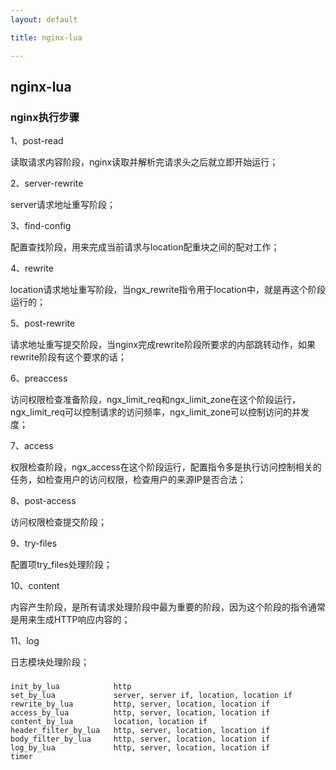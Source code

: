 ```yaml
---
layout: default

title: nginx-lua

---
```


## nginx-lua

### nginx执行步骤

1、post-read

读取请求内容阶段，nginx读取并解析完请求头之后就立即开始运行；

2、server-rewrite

server请求地址重写阶段；

3、find-config

配置查找阶段，用来完成当前请求与location配重块之间的配对工作；

4、rewrite

location请求地址重写阶段，当ngx_rewrite指令用于location中，就是再这个阶段运行的；

5、post-rewrite

请求地址重写提交阶段，当nginx完成rewrite阶段所要求的内部跳转动作，如果rewrite阶段有这个要求的话；

6、preaccess

访问权限检查准备阶段，ngx_limit_req和ngx_limit_zone在这个阶段运行，ngx_limit_req可以控制请求的访问频率，ngx_limit_zone可以控制访问的并发度；

7、access

权限检查阶段，ngx_access在这个阶段运行，配置指令多是执行访问控制相关的任务，如检查用户的访问权限，检查用户的来源IP是否合法；

8、post-access

访问权限检查提交阶段；

9、try-files

配置项try_files处理阶段；

10、content

内容产生阶段，是所有请求处理阶段中最为重要的阶段，因为这个阶段的指令通常是用来生成HTTP响应内容的；

11、log

日志模块处理阶段；

### 

```
init_by_lua            http
set_by_lua             server, server if, location, location if
rewrite_by_lua         http, server, location, location if
access_by_lua          http, server, location, location if
content_by_lua         location, location if
header_filter_by_lua   http, server, location, location if
body_filter_by_lua     http, server, location, location if
log_by_lua             http, server, location, location if
timer
```